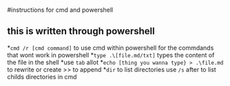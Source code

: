 #instructions for cmd and powershell 
## this is written through powershell
*`cmd /r [cmd command]` to use cmd within powershell for the commdands that wont work in powershell
*`type .\[file.md/txt]` types the content of the file in the shell
*use `tab` allot
*`echo [thing you wanna type} > .\file.md`  to rewrite or create >> to append
*`dir` to list directories use `/s` after to list childs directories in cmd
